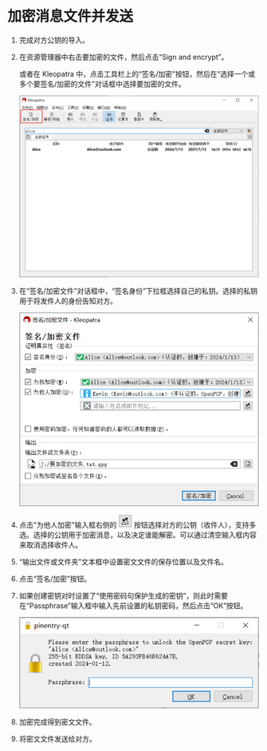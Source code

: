 # 加密消息文件并发送

1. 完成对方公钥的导入。

2. 在资源管理器中右击要加密的文件，然后点击“Sign and encrypt”。

    或者在 Kleopatra 中，点击工具栏上的“签名/加密”按钮，然后在“选择一个或多个要签名/加密的文件”对话框中选择要加密的文件。

    ![签名/加密按钮](encrypting-message/signing-and-ecrypting-button.png)

3. 在“签名/加密文件”对话框中，“签名身份”下拉框选择自己的私钥。选择的私钥用于将发件人的身份告知对方。

    ![签名/加密文件对话框](encrypting-message/file-recipients.png)

4. 点击"为他人加密"输入框右侧的 ![选择证书按钮](encrypting-message/selecting-certificates-button.png) 按钮选择对方的公钥（收件人），支持多选。选择的公钥用于加密消息，以及决定谁能解密。可以通过清空输入框内容来取消选择收件人。

5. “输出文件或文件夹”文本框中设置密文文件的保存位置以及文件名。

6. 点击“签名/加密”按钮。

7. 如果创建密钥对时设置了“使用密码句保护生成的密钥”，则此时需要在“Passphrase”输入框中输入先前设置的私钥密码，然后点击“OK”按钮。

    ![输入私钥密码](shared/entering-private-key-passphrase.png)

8. 加密完成得到密文文件。

9. 将密文文件发送给对方。
